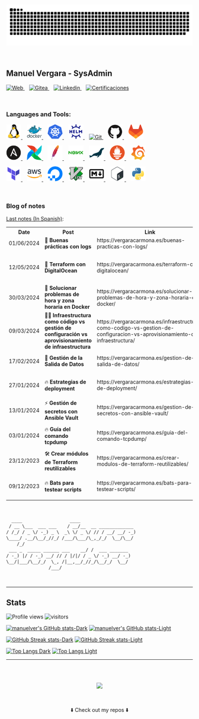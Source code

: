 ![snake](https://github.com/Platane/snk/raw/output/github-contribution-grid-snake.svg)

<br>

## Manuel Vergara - SysAdmin

<p align="left"> 
  <a href="https://www.vergaracarmona.es" target="_blank" rel="noreferrer" style="padding-right:12px;"> 
    <img src="https://img.shields.io/badge/vergaracarmona.es-yellow?style=for-the-badge" alt="Web"/> 
  </a> 
  <a href="https://www.docker.com/" target="_blank" rel="noreferrer" style="padding-right:12px;"> 
    <img src="https://img.shields.io/badge/Gitea-green?style=for-the-badge" alt="Gitea"/> 
  </a> 
  <a href="https://kubernetes.io/" target="_blank" rel="noreferrer" style="padding-right:12px;"> 
    <img src="https://img.shields.io/badge/Linkedin-blue?style=for-the-badge" alt="Linkedin"/> 
  </a> 
  <a href="https://helm.sh/" target="_blank" rel="noreferrer" style="padding-right:12px;"> 
    <img src="https://img.shields.io/badge/Certificaciones-orange?style=for-the-badge" alt="Certificaciones"/> 
  </a> 
</p>

<br>

### Languages and Tools:

<p align="left"> 
  <a href="https://www.linux.org/" target="_blank" rel="noreferrer" style="padding-right:12px;"> 
    <img src="https://raw.githubusercontent.com/devicons/devicon/master/icons/linux/linux-original.svg" alt="Linux" width="40" height="40"/> 
  </a> 
  <a href="https://www.docker.com/" target="_blank" rel="noreferrer" style="padding-right:12px;"> 
    <img src="https://raw.githubusercontent.com/devicons/devicon/master/icons/docker/docker-original-wordmark.svg" alt="Docker" width="40" height="40"/> 
  </a> 
  <a href="https://kubernetes.io/" target="_blank" rel="noreferrer" style="padding-right:12px;"> 
    <img src="https://raw.githubusercontent.com/devicons/devicon/master/icons/kubernetes/kubernetes-original.svg" alt="Kubernetes" width="40" height="40"/> 
  </a> 
  <a href="https://helm.sh/" target="_blank" rel="noreferrer" style="padding-right:12px;"> 
    <img src="https://raw.githubusercontent.com/devicons/devicon/master/icons/helm/helm-original.svg" alt="Helm" width="40" height="40"/> 
  </a> 
  <a href="https://git-scm.com/" target="_blank" rel="noreferrer" style="padding-right:12px;"> 
    <img src="https://www.vectorlogo.zone/logos/git-scm/git-scm-icon.svg" alt="Git" width="40" height="40"/> 
  </a> 
  <a href="https://www.github.com/" target="_blank" rel="noreferrer" style="padding-right:12px;"> 
    <img src="https://raw.githubusercontent.com/devicons/devicon/master/icons/github/github-original.svg" alt="Github" width="40" height="40"/> 
  </a> 
  <a href="https://about.gitlab.com/" target="_blank" rel="noreferrer" style="padding-right:12px;"> 
    <img src="https://raw.githubusercontent.com/devicons/devicon/master/icons/gitlab/gitlab-original.svg" alt="Github" width="40" height="40"/> 
  </a> 
</p>

<p align="left"> 
  <a href="https://www.ansible.com/" target="_blank" rel="noreferrer" style="padding-right:12px;"> 
    <img src="https://raw.githubusercontent.com/devicons/devicon/master/icons/ansible/ansible-plain.svg" alt="Ansible" width="40" height="40"/> 
  </a> 
  <!-- <a href="https://argoproj.github.io/cd/" target="_blank" rel="noreferrer" style="padding-right:12px;"> 
    <img src="https://raw.githubusercontent.com/devicons/devicon/master/icons/argocd/argocd-original.svg" alt="ArgoCD" width="40" height="40"/> 
  </a>  -->
  <!-- <a href="https://azure.microsoft.com/en-us/products/devops/" target="_blank" rel="noreferrer" style="padding-right:12px;"> 
    <img src="https://raw.githubusercontent.com/devicons/devicon/master/icons/azuredevops/azuredevops-plain.svg" alt="Azure DevOps" width="40" height="40"/> 
  </a>  -->
  <a href="https://airflow.apache.org/" target="_blank" rel="noreferrer" style="padding-right:12px;"> 
    <img src="https://raw.githubusercontent.com/devicons/devicon/master/icons/apacheairflow/apacheairflow-original.svg" alt="Apache Airflow" width="40" height="40"/> 
  </a> 
  <a href="https://apache.org/" target="_blank" rel="noreferrer" style="padding-right:12px;"> 
    <img src="https://raw.githubusercontent.com/devicons/devicon/master/icons/apache/apache-original.svg" alt="Apache" width="40" height="40"/> 
  </a> 
  <a href="https://www.nginx.com" target="_blank" rel="noreferrer" style="padding-right:12px;"> 
    <img src="https://raw.githubusercontent.com/devicons/devicon/master/icons/nginx/nginx-original.svg" alt="Nginx" width="40" height="40"/> 
  </a> 
  <a href="https://mariadb.org/" target="_blank" rel="noreferrer" style="padding-right:12px;"> 
    <img src="https://raw.githubusercontent.com/devicons/devicon/master/icons/mariadb/mariadb-original.svg" alt="MariaDB" width="40" height="40"/> 
  </a> 
  <a href="https://prometheus.io/" target="_blank" rel="noreferrer" style="padding-right:12px;"> 
    <img src="https://raw.githubusercontent.com/devicons/devicon/master/icons/prometheus/prometheus-original.svg" alt="Prometheus" width="40" height="40"/> 
  </a> 
  <a href="https://grafana.com/" target="_blank" rel="noreferrer" style="padding-right:12px;"> 
    <img src="https://raw.githubusercontent.com/devicons/devicon/master/icons/grafana/grafana-original.svg" alt="Grafana" width="40" height="40"/> 
  </a> 
</p>

<p align="left"> 
  <a href="https://terraform.io/" target="_blank" rel="noreferrer" style="padding-right:12px;"> 
    <img src="https://raw.githubusercontent.com/devicons/devicon/master/icons/terraform/terraform-original.svg" alt="Terraform" width="40" height="40"/> 
  </a> 
  <a href="https://aws.amazon.com/" target="_blank" rel="noreferrer" style="padding-right:12px;"> 
    <img src="https://raw.githubusercontent.com/devicons/devicon/master/icons/amazonwebservices/amazonwebservices-original-wordmark.svg" alt="AWS" width="40" height="40"/> 
  </a> 
  <!-- <a href="https://azure.microsoft.com/en-us" target="_blank" rel="noreferrer" style="padding-right:12px;"> 
    <img src="https://raw.githubusercontent.com/devicons/devicon/master/icons/azure/azure-original.svg" alt="Azure" width="40" height="40"/> 
  </a>   -->
  <!--  <a href="https://cloud.google.com/?hl=en" target="_blank" rel="noreferrer" style="padding-right:12px;"> 
    <img src="https://raw.githubusercontent.com/devicons/devicon/master/icons/googlecloud/googlecloud-original.svg" alt="GCloud" width="40" height="40"/> 
  </a>  -->
  <a href="https://www.digitalocean.com/" target="_blank" rel="noreferrer" style="padding-right:12px;"> 
    <img src="https://raw.githubusercontent.com/devicons/devicon/master/icons/digitalocean/digitalocean-original.svg" alt="Digital Ocean" width="40" height="40"/> 
  </a> 
  <a href="https://www.vim.org/" target="_blank" rel="noreferrer" style="padding-right:12px;"> 
    <img src="https://raw.githubusercontent.com/devicons/devicon/master/icons/vim/vim-original.svg" alt="Vim" width="40" height="40"/> 
  </a> 
  <a href="https://www.markdownguide.org/" target="_blank" rel="noreferrer" style="padding-right:12px;"> 
    <img src="https://raw.githubusercontent.com/devicons/devicon/master/icons/markdown/markdown-original.svg" alt="Markdown" width="40" height="40"/> 
  </a> 
  <a href="https://www.gnu.org/software/bash/" target="_blank" rel="noreferrer" style="padding-right:12px;"> 
    <img src="https://raw.githubusercontent.com/devicons/devicon/master/icons/bash/bash-original.svg" alt="Bash" width="40" height="40"/> 
  </a> 
  <a href="https://www.python.org" target="_blank" rel="noreferrer" style="padding-right:12px;"> 
    <img src="https://raw.githubusercontent.com/devicons/devicon/master/icons/python/python-original.svg" alt="Python" width="40" height="40"/> 
  </a>
  <!-- <a href="https://go.dev/" target="_blank" rel="noreferrer" style="padding-right:12px;"> 
    <img src="https://raw.githubusercontent.com/devicons/devicon/master/icons/go/go-original.svg" alt="Golang" width="40" height="40"/> 
  </a> -->
</p>

<br>

### Blog of notes 

[Last notes (In Spanish)](https://vergaracarmona.es/apuntes):

<table>
  <tr><th>Date</th><th>Post</th><th>Link</th><th>Topics</th></tr>
<!-- APUNTES:START --><tr><td>01/06/2024</td><td>🤖 <b>Buenas prácticas con logs</b></td><td>https://vergaracarmona.es/buenas-practicas-con-logs/</td><td>Teoría, Logs</td></tr><tr><td>12/05/2024</td><td>🤖 <b>Terraform con DigitalOcean</b></td><td>https://vergaracarmona.es/terraform-con-digitalocean/</td><td>Tutoriales, Cloud, Digital Ocean, Terraform</td></tr><tr><td>30/03/2024</td><td>🍺 <b>Solucionar problemas de hora y zona horaria en Docker</b></td><td>https://vergaracarmona.es/solucionar-problemas-de-hora-y-zona-horaria-en-docker/</td><td>Tutoriales, Docker, Linux</td></tr><tr><td>09/03/2024</td><td>🤙🏾 <b>Infraestructura como código vs gestión de configuración vs aprovisionamiento de infraestructura</b></td><td>https://vergaracarmona.es/infraestructura-como-codigo-vs-gestion-de-configuracion-vs-aprovisionamiento-de-infraestructura/</td><td>Teoría, Ansible, CICD, Terraform</td></tr><tr><td>17/02/2024</td><td>🚀 <b>Gestión de la Salida de Datos</b></td><td>https://vergaracarmona.es/gestion-de-la-salida-de-datos/</td><td>Teoría, Comandos, Linux, Shell</td></tr><tr><td>27/01/2024</td><td>🔥 <b>Estrategias de deployment</b></td><td>https://vergaracarmona.es/estrategias-de-deployment/</td><td>Teoría, CICD, Cloud, Kubernetes</td></tr><tr><td>13/01/2024</td><td>⚡️ <b>Gestión de secretos con Ansible Vault</b></td><td>https://vergaracarmona.es/gestion-de-secretos-con-ansible-vault/</td><td>Tutoriales, Ansible, Seguridad</td></tr><tr><td>03/01/2024</td><td>🔥 <b>Guía del comando tcpdump</b></td><td>https://vergaracarmona.es/guia-del-comando-tcpdump/</td><td>Guías, Comandos, Linux, Seguridad</td></tr><tr><td>23/12/2023</td><td>🛠 <b>Crear módulos de Terraform reutilizables</b></td><td>https://vergaracarmona.es/crear-modulos-de-terraform-reutilizables/</td><td>Guías, CICD, Terraform</td></tr><tr><td>09/12/2023</td><td>🔥 <b>Bats para testear scripts</b></td><td>https://vergaracarmona.es/bats-para-testear-scripts/</td><td>Teoría, Bash, Script, Shell</td></tr><!-- APUNTES:END -->
</table>
<br>

```
  ____                  ____                     
 / __ \___  ___ ___    / __/__  __ _____________ 
/ /_/ / _ \/ -_) _ \  _\ \/ _ \/ // / __/ __/ -_)
\____/ .__/\__/_//_/ /___/\___/\_,_/_/  \__/\__/ 
    /_/                                          
 ___ _  _____ ______ ___    __/ /  ___ _______ 
/ -_) |/ / -_) __/ // / |/|/ / _ \/ -_) __/ -_)
\__/|___/\__/_/  \_, /|__,__/_//_/\__/_/  \__/ 
                /___/                          
```

<br>

---

## Stats

![Profile views](https://komarev.com/ghpvc/?username=manuelver&color=lightgrey)
![visitors](https://visitor-badge.glitch.me/badge?page_id=manuelver.manuelver)

[![manuelver's GitHub stats-Dark](https://github-readme-stats.vercel.app/api?username=manuelver&show_icons=true&theme=dark#gh-dark-mode-only)](https://github.com/manuelver/github-readme-stats#gh-dark-mode-only)
[![manuelver's GitHub stats-Light](https://github-readme-stats.vercel.app/api?username=manuelver&show_icons=true&theme=default#gh-light-mode-only)](https://github.com/manuelver/github-readme-stats#gh-light-mode-only)

[![GitHub Streak stats-Dark](https://github-readme-streak-stats.herokuapp.com/?user=manuelver&theme=dark#gh-dark-mode-only)](https://github.com/manuelver/github-readme-stats#gh-dark-mode-only)
[![GitHub Streak stats-Light](https://github-readme-streak-stats.herokuapp.com/?user=manuelver&theme=default#gh-light-mode-only)](https://github.com/manuelver/github-readme-stats#gh-light-mode-only)

[![Top Langs Dark](https://github-readme-stats.vercel.app/api/top-langs/?username=manuelver&layout=compact&theme=dark#gh-dark-mode-only)](https://github.com/manuelver/github-readme-stats#gh-dark-mode-only)
[![Top Langs Light](https://github-readme-stats.vercel.app/api/top-langs/?username=manuelver&layout=compact&theme=light#gh-light-mode-only)](https://github.com/manuelver/github-readme-stats#gh-light-mode-only)

---

<br><br>

<p align="center">
    <img src="https://media.giphy.com/media/NTur7XlVDUdqM/giphy.gif" width="70%"/>
</p>

<br>

<p align="center">
 ⬇️  Check out my repos  ⬇️ 
</p>
